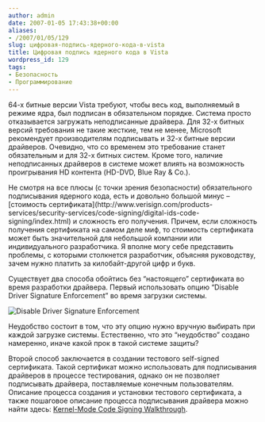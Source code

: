 ```yaml
---
author: admin
date: 2007-01-05 17:43:38+00:00
aliases:
- /2007/01/05/129
slug: цифровая-подпись-ядерного-кода-в-vista
title: Цифровая подпись ядерного кода в Vista
wordpress_id: 129
tags:
- Безопасность
- Программирование
---
```


64-х битные версии Vista требуют, чтобы весь код, выполняемый в режиме ядра, был подписан в обязательном порядке. Система просто отказывается загружать неподписанные драйвера. Для 32-х битных версий требования не такие жесткие, тем не менее, Microsoft рекомендует производителям подписывать и 32-х битные версии драйверов. Очевидно, что со временем это требование станет обязательным и для 32-х битных систем. Кроме того, наличие неподписанных драйверов в системе может влиять на возможность проигрывания HD контента (HD-DVD, Blue Ray & Co.).

<!--more-->Не смотря на все плюсы (с точки зрения безопасности) обязательного подписывания ядерного кода, есть и довольно большой минус – [стоимость сертификата](http://www.verisign.com/products-services/security-services/code-signing/digital-ids-code-signing/index.html) и сложность его получения. Причем, если сложность получения сертификата на самом деле миф, то стоимость сертификата может быть значительной для небольшой компании или индивидуального разработчика. Я вполне могу себе представить проблемы, с которыми столкнется разработчик, объясняя руководству, зачем нужно платить за килобайт-другой цифр и букв.

Существует два способа обойтись без “настоящего” сертификата во время разработки драйвера. Первый использовать опцию “Disable Driver Signature Enforcement” во время загрузки системы. 

![Disable Driver Signature Enforcement](/2007/01/disable_driver_signature_enforcement.png)

Неудобство состоит в том, что эту опцию нужно вручную выбирать при каждой загрузке системы. Естественно, что это “неудобство” создано намеренно, иначе какой прок в такой системе защиты?

Второй способ заключается в создании тестового self-signed сертификата. Такой сертификат можно использовать для подписывания драйверов в процессе тестирования, однако он не позволяет подписывать драйвера, поставляемые конечным пользователям. Описание процесса создания и установки тестового сертификата, а также пошаговое описание процесса подписывания драйвера можно найти здесь: [Kernel-Mode Code Signing Walkthrough](http://www.microsoft.com/whdc/winlogo/drvsign/kmcs_walkthrough.mspx).
